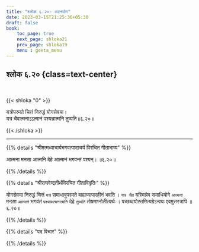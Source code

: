 ```yaml
---
title: "श्लोक ६.२०- ध्यानयोग"
date: 2023-03-15T21:25:36+05:30
draft: false
book:
    toc_page: true
    next_page: shloka21
    prev_page: shloka19
    menu : geeta_menu
---
```




## श्लोक ६.२० {class=text-center}

<br/>

{{< shloka  "0"  >}}

यत्रोपरमते चित्तं निरुद्धं योगसेवया।  
यत्र चैवात्मनाऽऽत्मानं पश्यन्नात्मनि तुष्यति॥६.२०॥

{{< /shloka >}}

---


{{% details "श्रीमत्मध्वाचार्यभगवत्पादाचर्य विरचित  गीताभाष्य" %}}

आत्मना मनसा आत्मनि देहे आत्मानं भगवन्तं पश्यन्। ॥६.२०॥

{{% /details %}}



{{% details "श्रीराघवेन्द्रतीर्थविरचित गीताविवृतिः" %}}

योगसेवया निरुद्धं चित्तं `यत्र` समाधावुपरमते बाह्यव्यापारहीनं भवति ।
`यत्र चैव` यस्मिन्नेव समाधियोगे `आत्मना` मनसा `आत्मानं` भगवंतं
`पश्यन्नात्मनात्मनि` देहे `तुष्यति` तोषमाप्नोतीत्यर्थः ।
पच्छब्दयोस्तमित्यग्रेऽन्वयः एवमुत्तरत्रापि ॥६.२०॥

{{% /details %}}



{{% details "पद विचार" %}}


{{% /details %}}
